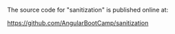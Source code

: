 The source code for "sanitization" is published online at:

https://github.com/AngularBootCamp/sanitization

